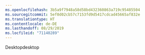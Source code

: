 ```yaml
---
ms.openlocfilehash: 3b5a9f7948a58d58bd432360863a719c95485504
ms.sourcegitcommit: 5ef0d02cb57c7153fd9d5417cdcad45665af832e
ms.translationtype: HT
ms.contentlocale: de-DE
ms.lasthandoff: 08/29/2019
ms.locfileid: "71140289"
---
```

<span data-ttu-id="ef055-101">Desktop</span><span class="sxs-lookup"><span data-stu-id="ef055-101">desktop</span></span>